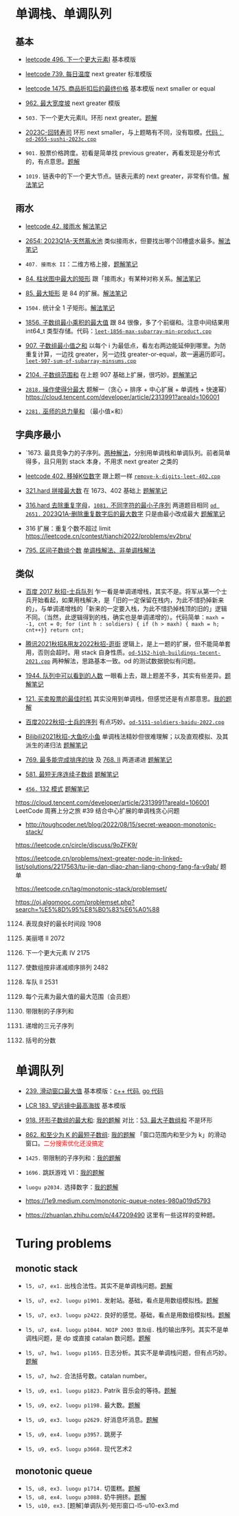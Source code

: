 # 单调栈、单调队列

## 基本

- [leetcode 496. 下一个更大元素I](https://leetcode.cn/problems/next-greater-element-i/) 基本模版

- [leetcode 739. 每日温度](https://leetcode.cn/problems/daily-temperatures/) next greater 标准模版

- [leetcode 1475. 商品折扣后的最终价格](https://leetcode.cn/problems/final-prices-with-a-special-discount-in-a-shop/) 基本模版 next smaller or equal

- [962. 最大宽度坡](https://leetcode.cn/problems/maximum-width-ramp/) next greater 模版

- `503.` 下一个更大元素II。环形 next greater。[题解](leet-503-下一个更大元素ii.md)

- [2023C-回转寿司](https://oj.algomooc.com/problem.php?id=2655) 环形 next smaller，与上题略有不同，没有取模。[代码：`od-2655-sushi-2023c.cpp`](code/od-2655-sushi-2023c.cpp)

- `901.` 股票价格跨度。初看是简单找 previous greater，再看发现是分布式的，有点意思。[题解](leet-901-股票价格跨度.md)

- `1019.` 链表中的下一个更大节点。链表元素的 next greater，非常有价值。[解法笔记](leet-1019-链表中的下一个更大节点.md)

## 雨水

- [leetcode 42. 接雨水](https://leetcode.cn/problems/trapping-rain-water/) [解法笔记](leet-42-接雨水多种方法.md)

- [2654: 2023Q1A-天然蓄水池](https://oj.algomooc.com/problem.php?id=2654) 类似接雨水，但要找出哪个凹槽盛水最多。[解法笔记](od-2654-天然蓄水池-接雨水单槽.md)

- `407. 接雨水 II`：二维方格上接，[题解笔记](leet-407-接雨水II.md)

- [84. 柱状图中最大的矩形](https://leetcode.cn/problems/largest-rectangle-in-histogram/) 跟「接雨水」有某种对称关系。[解法笔记](leet-84-柱状图中最大矩形.md)

- [85. 最大矩形](https://leetcode.cn/problems/maximal-rectangle) 是 84 的扩展。[解法笔记](leet-85-最大矩形.md)

- `1504.` 统计全 1 子矩形。[解法笔记]()

- [1856. 子数组最小乘积的最大值](https://leetcode.cn/problems/maximum-subarray-min-product/) 跟 84 很像，多了个前缀和。注意中间结果用 int64_t 类型存储。代码：[`leet-1856-max-subarray-min-product.cpp`](code/leet-1856-max-subarray-min-product.cpp)

- [907. 子数组最小值之和](https://leetcode.cn/problems/sum-of-subarray-minimums/) 以每个 i 为最低点，看左右两边能延伸到哪里。为防重复计算，一边找 greater，另一边找 greater-or-equal，故一遍遍历即可。[`leet-907-sum-of-subarray-minsums.cpp`](code/leet-907-sum-of-subarray-minsums.cpp)

- [2104. 子数组范围和](https://leetcode.cn/problems/sum-of-subarray-ranges/) 在上题 907 基础上扩展，很巧妙。[题解笔记](leet-2104-子数组范围和.md)

- [`2818.` 操作使得分最大](https://leetcode.cn/problems/apply-operations-to-maximize-score/)
题解一（贪心 + 排序 + 中心扩展 + 单调栈 + 快速幂）
https://cloud.tencent.com/developer/article/2313991?areaId=106001

- [`2281.` 巫师的总力量和](https://leetcode.cn/problems/sum-of-total-strength-of-wizards/) （最小值×和）

## 字典序最小

- `1673. 最具竞争力的子序列。[两种解法](leet-1673-竞争力子序列.md)，分别用单调栈和单调队列。前者简单得多，且只用到 stack 本身，不用求 next greater 之类的

- [leetcode 402. 移掉K位数字](https://leetcode.cn/problems/remove-k-digits/) 跟上题一样 [`remove-k-digits-leet-402.cpp`](code/remove-k-digits-leet-402.cpp)

- [321.hard 拼接最大数](https://leetcode.cn/problems/create-maximum-number/) 在 1673、402 基础上 [题解笔记](leet-321-拼接最大数.md)

- [316.hard 去除重复字母](https://leetcode.cn/problems/remove-duplicate-letters/)，[`1081.` 不同字符的最小子序列](https://leetcode.cn/problems/smallest-subsequence-of-distinct-characters) 两道题目相同 [`od 2651.` 2023Q1A-删除重复数字后的最大数字](https://oj.algomooc.com/problem.php?id=2651) 只是由最小改成最大 [题解笔记](leet-316-1081-od-2651-去除重复字母.md)

- 316 扩展：重复个数不超过 limit  https://leetcode.cn/contest/tianchi2022/problems/ev2bru/

- [795. 区间子数组个数](https://leetcode.cn/problems/number-of-subarrays-with-bounded-maximum/) [单调栈解法、非单调栈解法](leet-795-区间子数组个数.md)

## 类似

- [百度 2017 秋招-士兵队列](https://oj.algomooc.com/problem.php?id=5150) 乍一看是单调递增栈，其实不是。将军从第一个士兵开始看起，如果用栈解决，是「旧的一定保留在栈内，为此不惜扔掉新来的」，与单调递增栈的「新来的一定要入栈，为此不惜扔掉栈顶的旧的」逻辑不同。（当然，此逻辑得到的栈，确实也是单调递增的）。代码简单：`maxh = -1, cnt = 0; for (int h : soldiers) { if (h > maxh) { maxh = h; cnt++}} return cnt;`

- [腾讯2021秋招&用友2022秋招-逛街](https://oj.algomooc.com/problem.php?id=5152) 逻辑上，是上一题的扩展，但不能简单套用，否则会超时。用 stack 自身性质。[`od-5152-high-buildings-tecent-2021.cpp`](code/od-5152-high-buildings-tecent-2021.cpp) 两种解法，思路基本一致。od 的测试数据貌似有问题。

- [1944. 队列中可以看到的人数](https://leetcode.cn/problems/number-of-visible-people-in-a-queue/) 一眼看上去，跟上题差不多，其实有些差异。[题解笔记](leet-1994-队列中可以看到的人数.md)

- [121. 买卖股票的最佳时机](https://leetcode.cn/problems/best-time-to-buy-and-sell-stock/) 其实没用到单调栈，但感觉还是有点那意思。[我的题解](leet-121-买卖股票最佳时机.md)



- [百度2022秋招-士兵的序列](https://oj.algomooc.com/problem.php?id=5151) 有点巧妙。[`od-5151-soldiers-baidu-2022.cpp`](code/od-5151-soldiers-baidu-2022.cpp)

- [Bilibili2021秋招-大鱼吃小鱼](https://oj.algomooc.com/problem.php?id=5153) 单调栈法精妙但很难理解；以及直观模拟、及其派生的递归法 [题解笔记](od-5153-大鱼吃小鱼.md)

- [769. 最多能完成排序的块](https://leetcode.cn/problems/max-chunks-to-make-sorted/) 及 [768. II](https://leetcode.cn/problems/max-chunks-to-make-sorted-ii) 两道递进 [题解笔记](leet-769-768-最多能完成排序的块.md)

- [581. 最短无序连续子数组](https://leetcode.cn/problems/shortest-unsorted-continuous-subarray/) [题解笔记](leet-581-最短无序连续子数组.md)

- [`456.` 132 模式](https://leetcode.cn/problems/132-pattern/) [题解笔记](leet-456-模式132.md)

https://cloud.tencent.com/developer/article/2313991?areaId=106001 LeetCode 周赛上分之旅 #39 结合中心扩展的单调栈贪心问题


- http://toughcoder.net/blog/2022/08/15/secret-weapon-monotonic-stack/

https://leetcode.cn/circle/discuss/9oZFK9/

https://leetcode.cn/problems/next-greater-node-in-linked-list/solutions/2217563/tu-jie-dan-diao-zhan-liang-chong-fang-fa-v9ab/  题单

https://leetcode.cn/tag/monotonic-stack/problemset/

https://oj.algomooc.com/problemset.php?search=%E5%8D%95%E8%B0%83%E6%A0%88


1124. 表现良好的最长时间段 1908

2866. 美丽塔 II 2072
2454. 下一个更大元素 IV 2175
2289. 使数组按非递减顺序排列 2482
1776. 车队 II 2531
2832. 每个元素为最大值的最大范围（会员题）




1425. 带限制的子序列和
334. 递增的三元子序列
856. 括号的分数



# 单调队列

- [239. 滑动窗口最大值](https://leetcode.cn/problems/sliding-window-maximum/) 基本模版：[c++ 代码](code/sliding-window-max-leet-239.cpp), [go 代码](code/sliding-window-max-leet-239.go)
- [LCR 183. 望远镜中最高海拔](https://leetcode.cn/problems/hua-dong-chuang-kou-de-zui-da-zhi-lcof/) 基本模版
- [918. 环形子数组的最大和](https://leetcode.cn/problems/maximum-sum-circular-subarray/): [我的题解](单调队列-leet-918-环形子数组最大和.md) 对比：[53. 最大子数组和](../dp/dp-01-最大连续子段和-L4-u14-ex1-leet-53-多种方法.md) 不是环形
- [862. 和至少为 K 的最短子数组](https://leetcode.cn/problems/shortest-subarray-with-sum-at-least-k/): [我的题解](单调队列-leet-862-和至少为K的最短子数组.md) 「窗口范围内和至少为 k」的滑动窗口。<font color="red">二分搜索优化还没搞定</font>
- `1425.` 带限制的子序列和：[我的题解](leet-1425-带限制的子序列和.md)
- `1696.` 跳跃游戏 VI：[我的题解]()
- `luogu p2034.` 选择数字：[我的题解]()


- https://1e9.medium.com/monotonic-queue-notes-980a019d5793
- https://zhuanlan.zhihu.com/p/447209490 这里有一些这样的变种题。


# Turing problems

## monotic stack
- `l5, u7, ex1.` 出栈合法性。其实不是单调栈问题。[题解](l5-u7-ex1-出栈合法性.md)
- `l5, u7, ex2. luogu p1901.` 发射站。基础，看点是用数组模拟栈。[题解](luogu-p1901-发射站.md)
- `l5, u7, ex3. luogu p2422.` 良好的感觉。基础，看点是用数组模拟栈。[题解](luogu-p2422-良好的感觉.md)
- `l5, u7, ex4. luogu p1044. NOIP 2003 普及组.` 栈的输出序列。其实不是单调栈问题，是 dp 或直接 catalan 数问题。[题解](../dp/luogu-p1044-栈的输出序列有多少种.md)
- `l5, u7, hw1. luogu p1165.` 日志分析。其实不是单调栈问题，但有点巧妙。[题解](luogo-p1165-日志分析.md)
- `l5, u7, hw2.` 合法括号数。catalan number。

- `l5, u9, ex1. luogu p1823.` Patrik 音乐会的等待。[题解](luogu-p1823-Patrik音乐会的等待.md)
- `l5, u9, ex2. luogu p1198.` 最大数。[题解](luogu-p1198-最大数.md)
- `l5, u9, ex3. luogu p2629.` 好消息坏消息。[题解](luogu-p2629-好消息坏消息.md)
- `l5, u9, ex4. luogu p3957.` 跳房子
- `l5, u9, ex5. luogu p3668.` 现代艺术2

## monotonic queue
- `l5, u8, ex3. luogu p1714.` 切蛋糕。[题解](luogu-p1714-切蛋糕-最大不定长子段和.md)
- `l5, u8, ex4. luogu p3088.` 奶牛拥挤。[题解](luogu-p3088-奶牛拥挤.md)
- `l5, u10, ex3.` [题解]单调队列-矩形窗口-l5-u10-ex3.md
